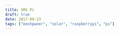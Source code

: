 ```yaml
---
title: SMS Pi
draft: true
date: 2017-09-23
tags: ["meshpwoer", "solar", "raspberrypi", "pi"]
---
```






